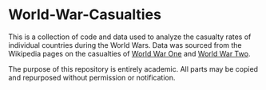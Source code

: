 # World-War-Casualties

This is a collection of code and data used to analyze the casualty rates of individual countries during the World Wars. Data was sourced from the Wikipedia pages on the casualties of [World War One]("https://en.wikipedia.org/wiki/World_War_II_casualties") and [World War Two]("https://en.wikipedia.org/wiki/World_War_I_casualties").

The purpose of this repository is entirely academic. All parts may be copied and repurposed without permission or notification. 
